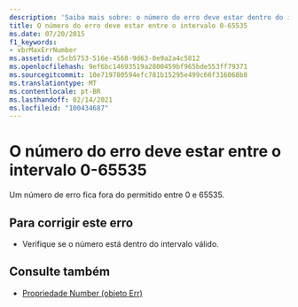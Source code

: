 ```yaml
---
description: 'Saiba mais sobre: o número do erro deve estar dentro do intervalo 0 e 65535'
title: O número do erro deve estar entre o intervalo 0-65535
ms.date: 07/20/2015
f1_keywords:
- vbrMaxErrNumber
ms.assetid: c5cb5753-516e-4568-9d63-0e9a2a4c5812
ms.openlocfilehash: 9ef6bc14693519a2800459bf965bde553ff79371
ms.sourcegitcommit: 10e719780594efc781b15295e499c66f316068b8
ms.translationtype: MT
ms.contentlocale: pt-BR
ms.lasthandoff: 02/14/2021
ms.locfileid: "100434687"
---
```

# <a name="error-number-must-be-within-the-range-0-and-65535"></a>O número do erro deve estar entre o intervalo 0-65535

Um número de erro fica fora do permitido entre 0 e 65535.  
  
## <a name="to-correct-this-error"></a>Para corrigir este erro  
  
- Verifique se o número está dentro do intervalo válido.  
  
## <a name="see-also"></a>Consulte também

- [Propriedade Number (objeto Err)](xref:Microsoft.VisualBasic.ErrObject.Number%2A)
